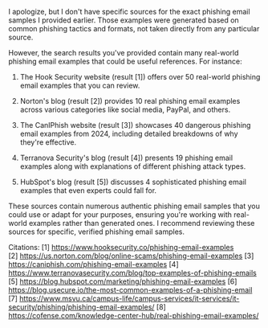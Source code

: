 I apologize, but I don't have specific sources for the exact phishing email samples I provided earlier. Those examples were generated based on common phishing tactics and formats, not taken directly from any particular source. 

However, the search results you've provided contain many real-world phishing email examples that could be useful references. For instance:

1. The Hook Security website (result [1]) offers over 50 real-world phishing email examples that you can review.

2. Norton's blog (result [2]) provides 10 real phishing email examples across various categories like social media, PayPal, and others.

3. The CanIPhish website (result [3]) showcases 40 dangerous phishing email examples from 2024, including detailed breakdowns of why they're effective.

4. Terranova Security's blog (result [4]) presents 19 phishing email examples along with explanations of different phishing attack types.

5. HubSpot's blog (result [5]) discusses 4 sophisticated phishing email examples that even experts could fall for.

These sources contain numerous authentic phishing email samples that you could use or adapt for your purposes, ensuring you're working with real-world examples rather than generated ones. I recommend reviewing these sources for specific, verified phishing email samples.

Citations:
[1] https://www.hooksecurity.co/phishing-email-examples <br>
[2] https://us.norton.com/blog/online-scams/phishing-email-examples
[3] https://caniphish.com/phishing-email-examples
[4] https://www.terranovasecurity.com/blog/top-examples-of-phishing-emails
[5] https://blog.hubspot.com/marketing/phishing-email-examples
[6] https://blog.usecure.io/the-most-common-examples-of-a-phishing-email
[7] https://www.msvu.ca/campus-life/campus-services/it-services/it-security/phishing/phishing-email-examples/
[8] https://cofense.com/knowledge-center-hub/real-phishing-email-examples/
